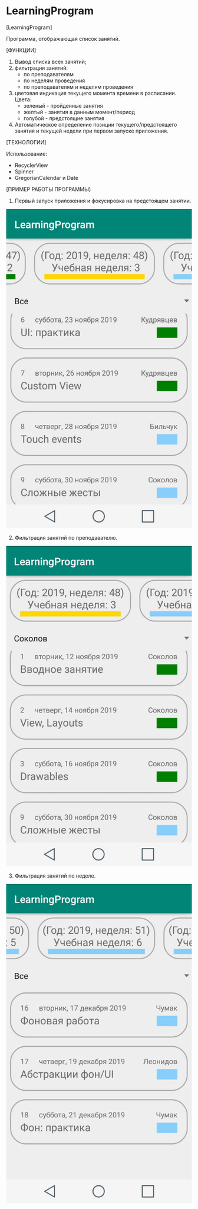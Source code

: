 # LearningProgram

[LearningProgram]

Программа, отображающая список занятий.

[ФУНКЦИИ]

1. Вывод списка всех занятий;
2. фильтрация занятий:
     - по преподавателям
     - по неделям проведения
     - по преподавателям и неделям проведения
3. цветовая индикация текущего момента времени в расписании. Цвета:
     - зеленый - пройденные занятия
     - желтый - занятия в данным момент/период
     - голубой - предстоящие занятия
4. Автоматическое определение позиции текущего/предстоящего занятия и текущей недели при первом запуске приложения.

[ТЕХНОЛОГИИ]

Использование:

- RecyclerView
- Spinner
- GregorianCalendar и Date
    
[ПРИМЕР РАБОТЫ ПРОГРАММЫ]

1. Первый запуск приложения и фокусировка на предстоящем занятии.

![Image alt](/scr/01_01.jpg)

2. Фильтрация занятий по преподавателю.

![Image alt](/scr/01_02.jpg)

3. Фильтрация занятий по неделе.

![Image alt](/scr/01_03.jpg)
